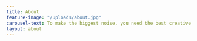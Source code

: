 ```yaml
---
title: About
feature-image: "/uploads/about.jpg"
carousel-text: To make the biggest noise, you need the best creative
layout: about
---
```


